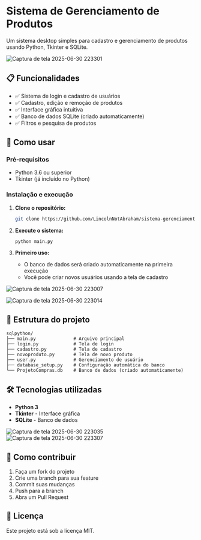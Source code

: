 # Sistema de Gerenciamento de Produtos

Um sistema desktop simples para cadastro e gerenciamento de produtos usando Python, Tkinter e SQLite.

![Captura de tela 2025-06-30 223301](https://github.com/user-attachments/assets/f2111280-2d67-4d6a-9f40-675a2b198cac)

## 📋 Funcionalidades

- ✅ Sistema de login e cadastro de usuários
- ✅ Cadastro, edição e remoção de produtos
- ✅ Interface gráfica intuitiva
- ✅ Banco de dados SQLite (criado automaticamente)
- ✅ Filtros e pesquisa de produtos

## 🚀 Como usar

### Pré-requisitos

- Python 3.6 ou superior
- Tkinter (já incluído no Python)

### Instalação e execução

1. **Clone o repositório:**

   ```bash
   git clone https://github.com/LincolnNotAbraham/sistema-gerenciamento-produtos
   
   ```

2. **Execute o sistema:**

   ```bash
   python main.py
   ```

3. **Primeiro uso:**
   - O banco de dados será criado automaticamente na primeira execução
   - Você pode criar novos usuários usando a tela de cadastro
  


![Captura de tela 2025-06-30 223007](https://github.com/user-attachments/assets/46954f52-5baf-4759-b413-16612cacc7e8)

![Captura de tela 2025-06-30 223014](https://github.com/user-attachments/assets/7bf676f4-53c1-429a-933b-7061103f7466)

## 📁 Estrutura do projeto

```
sqlpython/
├── main.py              # Arquivo principal
├── login.py             # Tela de login
├── cadastro.py          # Tela de cadastro
├── novoproduto.py       # Tela de novo produto
├── user.py              # Gerenciamento de usuário
├── database_setup.py    # Configuração automática do banco
└── ProjetoCompras.db    # Banco de dados (criado automaticamente)
```

## 🛠️ Tecnologias utilizadas

- **Python 3**
- **Tkinter** - Interface gráfica
- **SQLite** - Banco de dados


![Captura de tela 2025-06-30 223035](https://github.com/user-attachments/assets/4e2e293d-5f2e-49fe-8885-aba9070af728)
![Captura de tela 2025-06-30 223307](https://github.com/user-attachments/assets/6431e51c-9d1f-4023-907d-2afec74a3d14)

## 📝 Como contribuir

1. Faça um fork do projeto
2. Crie uma branch para sua feature
3. Commit suas mudanças
4. Push para a branch
5. Abra um Pull Request

## 📄 Licença

Este projeto está sob a licença MIT.
